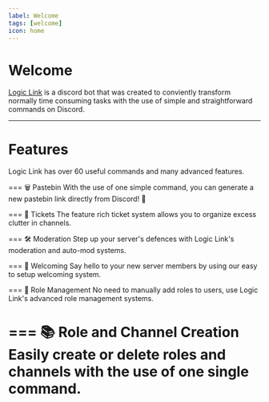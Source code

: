 ```yaml
---
label: Welcome
tags: [welcome]
icon: home
---
```


# Welcome
[Logic Link](https://logic-link-bot.github.io) is a discord bot that was created to conviently transform normally time consuming tasks with the use of simple and straightforward commands on Discord.

---

# Features
Logic Link has over 60 useful commands and many advanced features.

=== 🗑️ Pastebin
With the use of one simple command, you can generate a new pastebin link directly from Discord! :partying_face:

=== 🎫 Tickets
The feature rich ticket system allows you to organize excess clutter in channels.

=== 🛠️ Moderation
Step up your server's defences with Logic Link's moderation and auto-mod systems.

=== 👋 Welcoming
Say hello to your new server members by using our easy to setup welcoming system.

=== 📂 Role Management
No need to manually add roles to users, use Logic Link's advanced role management systems.

=== 📚 Role and Channel Creation
Easily create or delete roles and channels with the use of one single command.
===